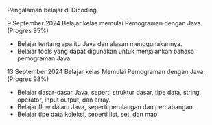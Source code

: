 Pengalaman belajar di Dicoding

9 September 2024
Belajar kelas memulai Pemograman dengan Java. (Progres 95%)
* Belajar tentang apa itu Java dan alasan menggunakannya.
* Belajar tools yang dapat digunakan untuk menjalankan bahasa pemograman Java.

13 September 2024
Belajar kelas Memulai Pemograman dengan Java. (Progres 98%)
* Belajar dasar-dasar Java, seperti struktur dasar, tipe data, string, operator, input output, dan array.
* Belajar flow dalam Java, seperti perulangan dan percabangan.
* Belajar tipe data koleksi, seperti list, set, dan map.
